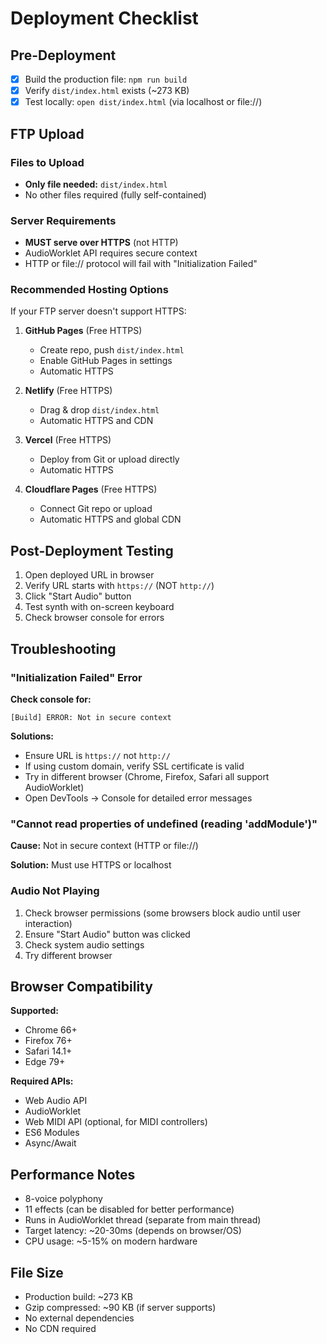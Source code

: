 # Deployment Checklist

## Pre-Deployment

- [x] Build the production file: `npm run build`
- [x] Verify `dist/index.html` exists (~273 KB)
- [x] Test locally: `open dist/index.html` (via localhost or file://)

## FTP Upload

### Files to Upload
- **Only file needed:** `dist/index.html`
- No other files required (fully self-contained)

### Server Requirements
- **MUST serve over HTTPS** (not HTTP)
- AudioWorklet API requires secure context
- HTTP or file:// protocol will fail with "Initialization Failed"

### Recommended Hosting Options
If your FTP server doesn't support HTTPS:

1. **GitHub Pages** (Free HTTPS)
   - Create repo, push `dist/index.html`
   - Enable GitHub Pages in settings
   - Automatic HTTPS

2. **Netlify** (Free HTTPS)
   - Drag & drop `dist/index.html`
   - Automatic HTTPS and CDN

3. **Vercel** (Free HTTPS)
   - Deploy from Git or upload directly
   - Automatic HTTPS

4. **Cloudflare Pages** (Free HTTPS)
   - Connect Git repo or upload
   - Automatic HTTPS and global CDN

## Post-Deployment Testing

1. Open deployed URL in browser
2. Verify URL starts with `https://` (NOT `http://`)
3. Click "Start Audio" button
4. Test synth with on-screen keyboard
5. Check browser console for errors

## Troubleshooting

### "Initialization Failed" Error

**Check console for:**
```
[Build] ERROR: Not in secure context
```

**Solutions:**
- Ensure URL is `https://` not `http://`
- If using custom domain, verify SSL certificate is valid
- Try in different browser (Chrome, Firefox, Safari all support AudioWorklet)
- Open DevTools → Console for detailed error messages

### "Cannot read properties of undefined (reading 'addModule')"

**Cause:** Not in secure context (HTTP or file://)

**Solution:** Must use HTTPS or localhost

### Audio Not Playing

1. Check browser permissions (some browsers block audio until user interaction)
2. Ensure "Start Audio" button was clicked
3. Check system audio settings
4. Try different browser

## Browser Compatibility

**Supported:**
- Chrome 66+
- Firefox 76+
- Safari 14.1+
- Edge 79+

**Required APIs:**
- Web Audio API
- AudioWorklet
- Web MIDI API (optional, for MIDI controllers)
- ES6 Modules
- Async/Await

## Performance Notes

- 8-voice polyphony
- 11 effects (can be disabled for better performance)
- Runs in AudioWorklet thread (separate from main thread)
- Target latency: ~20-30ms (depends on browser/OS)
- CPU usage: ~5-15% on modern hardware

## File Size

- Production build: ~273 KB
- Gzip compressed: ~90 KB (if server supports)
- No external dependencies
- No CDN required
